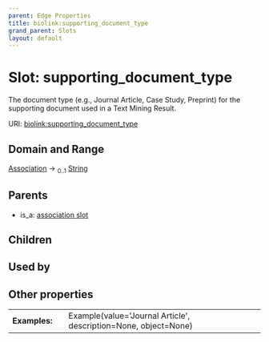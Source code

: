 ```yaml
---
parent: Edge Properties
title: biolink:supporting_document_type
grand_parent: Slots
layout: default
---
```


# Slot: supporting_document_type


The document type (e.g., Journal Article, Case Study, Preprint) for the supporting document used in a Text Mining Result.

URI: [biolink:supporting_document_type](https://w3id.org/biolink/supporting_document_type)

## Domain and Range

[Association](Association.md) ->  <sub>0..1</sub> [String](types/String.md)

## Parents

 *  is_a: [association slot](association_slot.md)

## Children


## Used by


## Other properties

|  |  |  |
| --- | --- | --- |
| **Examples:** | | Example(value='Journal Article', description=None, object=None) |


